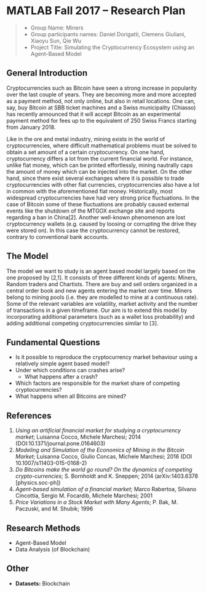 # MATLAB Fall 2017 – Research Plan
> * Group Name: Miners
> * Group participants names: Daniel Dorigatti, Clemens Giuliani, Xiaoyu Sun, Qie Wu
> * Project Title: Simulating the Cryptocurrency Ecosystem using an Agent-Based Model

## General Introduction
<!--
(States your motivation clearly: why is it important / interesting to solve this problem?)
(Add real-world examples, if any)
(Put the problem into a historical context, from what does it originate? Are there already some proposed solutions?)
-->

Cryptocurrencies such as Bitcoin have seen a strong increase in popularity over the last couple of years. They are becoming more and more accepted as a payment method, not only online, but also in retail locations. One can, say, buy Bitcoin at SBB ticket machines and a Swiss municipality (Chiasso) has recently announced that it will accept Bitcoin as an experimental payment method for fees up to the equivalent of 250 Swiss Francs starting from January 2018.
<!-- source: http://www.cdt.ch/ticino/mendrisiotto/182329/a-chiasso-una-parte-delle-imposte-si-pagherà-in-bitcoin -->
Like in the ore and metal industry, mining exists in the world of cryptocurrencies, where difficult mathematical problems must be solved to obtain a set amount of a certain cryptocurrency. 
On one hand, cryptocurrency differs a lot from the current financial world. For instance, unlike fiat money, which can be printed  effortlessly, mining nautrally caps the amount of money which can be injected into the market. On the other hand, since there exist several exchanges where it is possible to trade cryptocurrencies with other fiat currencies, cryptocurrencies also have a lot in common with the aforementioned fiat money.
Historically, most widespread cryptocurrencies have had very strong price fluctuations. In the case of Bitcoin some of these fluctuations are probably caused external events like the shutdown of the MTGOX exchange site and reports regarding a ban in China[2]. Another well-known phenomenon are lost cryptocurrency wallets (e.g. caused by loosing or corrupting the drive they were stored on). In this case the cryptocurrency cannot be restored, contrary to conventional bank accounts.

## The Model
<!--

(Define dependent and independent variables you want to study. Say how you want to measure them.) (Why is your model a good abtraction of the problem you want to study?) (Are you capturing all the relevant aspects of the problem?)
-->
The model we want to study is an agent based model largely based on the one proposed by [2,1]. 
It consists of three different kinds of agents: Miners, Random traders and Chartists. There are buy and sell orders organized in a central order book and new agents entering the market over time. Miners belong to mining pools (i.e. they are modelled to mine at a continuous rate). Some of the relevant variables are volatility, market activity and the number of transactions in a given timeframe.
Our aim is to extend this model by incorporating additional parameters (such as a wallet loss probability) and adding additional competing cryptocurrencies similar to [3].


## Fundamental Questions
<!--
(At the end of the project you want to find the answer to these questions)
(Formulate a few, clear questions. Articulate them in sub-questions, from the more general to the more specific. )
-->
- Is it possible to reproduce the cryptocurrency market behaviour using a relatively simple agent based model?
-  Under which conditions can crashes arise?
    -  What happens after a crash?
-  Which factors are responsible for the market share of competing cryptocurrencies?
-  What happens when all Bitcoins are mined?

## References 

1. _Using an artificial financial market for studying a cryptocurrency market_;  Luisanna Cocco, Michele Marchesi; 2014 (DOI:10.1371/journal.pone.0164603)
1. _Modeling and Simulation of the Economics of Mining in the Bitcoin Market_; Luisanna Cocco, Giulio Concas, Michele Marchesi; 2016 (DOI 10.1007/s11403-015-0168-2)
1. _Do Bitcoins make the world go round? On the dynamics of competing crypto-currencies_; S. Bornholdt and K. Sneppen; 2014 (arXiv:1403.6378 [physics.soc-ph])
1. _Agent-based simulation of a financial market_; Marco Rabertoa, Silvano Cincottia, Sergio M. Focardib, Michele Marchesi; 2001
1. _Price Variations in a Stock Market with Many Agents_; P. Bak, M. Paczuski, and M. Shubik; 1996

## Research Methods

- Agent-Based Model
- Data Analysis (of Blockchain)


## Other
- __Datasets:__ Blockchain 

<!-- (mention datasets you are going to use) -->
